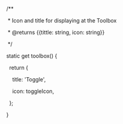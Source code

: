   /**

   * Icon and title for displaying at the Toolbox

   * @returns {{tittle: string, icon: string}}

   */

  static get toolbox() {

    return {

      title: 'Toggle',

      icon: toggleIcon,

    };

  }